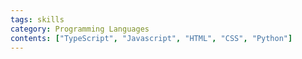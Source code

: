 ```yaml
---
tags: skills
category: Programming Languages
contents: ["TypeScript", "Javascript", "HTML", "CSS", "Python"]
---
```

